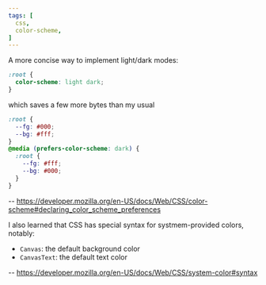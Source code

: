 ```yaml
---
tags: [
  css,
  color-scheme,
]
---
```

A more concise way to implement light/dark modes:
```css
:root {
  color-scheme: light dark;
}
```
which saves a few more bytes than my usual 

```css
:root {
  --fg: #000;
  --bg: #fff;
}
@media (prefers-color-scheme: dark) {
  :root {
    --fg: #fff;
    --bg: #000;
  }
}
```
-- https://developer.mozilla.org/en-US/docs/Web/CSS/color-scheme#declaring_color_scheme_preferences

I also learned that CSS has special syntax for systmem-provided colors, notably:

- `Canvas`: the default background color
- `CanvasText`: the default text color

-- https://developer.mozilla.org/en-US/docs/Web/CSS/system-color#syntax